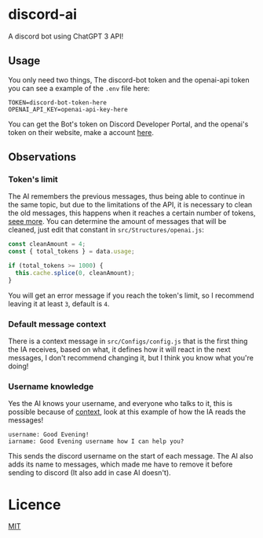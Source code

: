 # discord-ai
A discord bot using ChatGPT 3 API!

## Usage

You only need two things, The discord-bot token and the openai-api token
you can see a example of the `.env` file here:

```
TOKEN=discord-bot-token-here
OPENAI_API_KEY=openai-api-key-here
```

You can get the Bot's token on Discord Developer Portal, and the  openai's
token on their website, make a account [here](https://beta.openai.com/signup).

## Observations

### Token's limit

The AI remembers the previous messages, thus being able to continue in
the same topic, but due to the limitations of the API, it is necessary
to clean the old messages, this happens when it reaches a certain number
of tokens, [seee more](https://beta.openai.com/docs). You can determine
the amount of messages that will be cleaned, just edit that constant in
`src/Structures/openai.js`:

```javascript
const cleanAmount = 4;
const { total_tokens } = data.usage;

if (total_tokens >= 1000) {
  this.cache.splice(0, cleanAmount);
}
```

You will get an error message if you reach the token's limit,
so I recommend leaving it at least `3`, default is `4`.

### Default message context

There is a context message in `src/Configs/config.js` that is the
first thing the IA receives, based on what, it defines how it will
react in the next messages, I don't recommend changing it, but I
think you know what you're doing!

### Username knowledge 

Yes the AI knows your username, and everyone who talks to it,
this is possible because of [context](#Default-message-context), look at
this example of how the IA reads the messages!

```
username: Good Evening!
iarname: Good Evening username how I can help you?
```
This sends the discord username on the start of each message.
The AI also adds its name to messages, which made me have to
remove it before sending to discord (It also add in case AI doesn't).

# Licence
[MIT](#LICENCE)